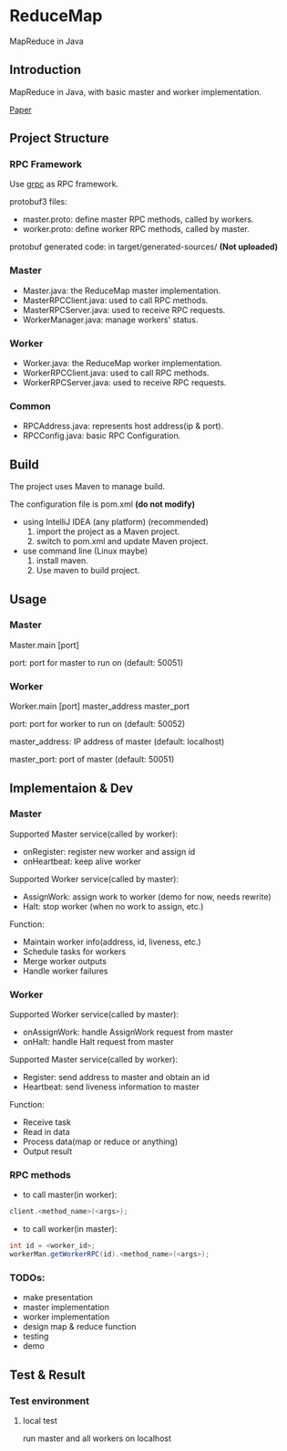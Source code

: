 # ReduceMap
MapReduce in Java

## Introduction
MapReduce in Java, with basic master and worker implementation.

[Paper](http://static.googleusercontent.com/media/research.google.com/en//archive/mapreduce-osdi04.pdf)
## Project Structure
### RPC Framework
Use [grpc](http://grpc.io) as RPC framework.

protobuf3 files:
- master.proto: define master RPC methods, called by workers.
- worker.proto: define worker RPC methods, called by master.

protobuf generated code:
in target/generated-sources/ **(Not uploaded)**
### Master
- Master.java: the ReduceMap master implementation.
- MasterRPCClient.java: used to call RPC methods.
- MasterRPCServer.java: used to receive RPC requests.
- WorkerManager.java: manage workers' status.
### Worker
- Worker.java: the ReduceMap worker implementation.
- WorkerRPCClient.java: used to call RPC methods.
- WorkerRPCServer.java: used to receive RPC requests.
### Common
- RPCAddress.java: represents host address(ip & port).
- RPCConfig.java: basic RPC Configuration.

## Build
The project uses Maven to manage build.

The configuration file is pom.xml **(do not modify)**

- using IntelliJ IDEA (any platform) (recommended)
    1. import the project as a Maven project.
    2. switch to pom.xml and update Maven project.
- use command line (Linux maybe)
    1. install maven.
    2. Use maven to build project.

## Usage
### Master
Master.main [port]

port: port for master to run on (default: 50051) 
### Worker
Worker.main [port] master_address master_port

port: port for worker to run on (default: 50052)

master_address: IP address of master (default: localhost)

master_port: port of master (default: 50051) 

## Implementaion & Dev
### Master
Supported Master service(called by worker):
- onRegister: register new worker and assign id
- onHeartbeat: keep alive worker

Supported Worker service(called by master):
- AssignWork: assign work to worker (demo for now, needs rewrite)
- Halt: stop worker (when no work to assign, etc.)

Function:
- Maintain worker info(address, id, liveness, etc.)
- Schedule tasks for workers
- Merge worker outputs
- Handle worker failures
### Worker
Supported Worker service(called by master):
- onAssignWork: handle AssignWork request from master
- onHalt: handle Halt request from master

Supported Master service(called by worker):
- Register: send address to master and obtain an id
- Heartbeat: send liveness information to master

Function:
- Receive task
- Read in data
- Process data(map or reduce or anything)
- Output result
### RPC methods
- to call master(in worker):
```java
client.<method_name>(<args>);
```
- to call worker(in master):
```java
int id = <worker_id>;
workerMan.getWorkerRPC(id).<method_name>(<args>);
```
### TODOs:
- make presentation
- master implementation
- worker implementation
- design map & reduce function
- testing
- demo

## Test & Result

### Test environment
1. local test

    run master and all workers on localhost